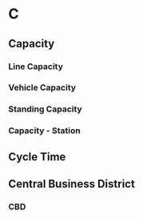 # C

## Capacity
### Line Capacity

### Vehicle Capacity

### Standing Capacity

### Capacity - Station

## Cycle Time

## Central Business District
### CBD
